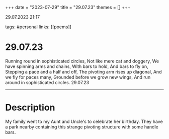 +++
date = "2023-07-29"
title = "29.07.23"
themes = []
+++

29.07.2023 21:17

tags: #personal
links: [[poems]]

# 29.07.23

Running round in sophisticated circles,
Not like mere cat and doggery,
We have spinning arms and chains,
With bars to hold,
And bars to fly on,
Stepping a pace and a half and off,
The pivoting arm rises up diagonal,
And we fly for paces many,
Grounded before we grow new wings,
And run around in sophisticated circles.
29.07.23

---

# Description

My family went to my Aunt and Uncle's to celebrate her birthday. They have a park nearby containing this strange pivoting structure with some handle bars.